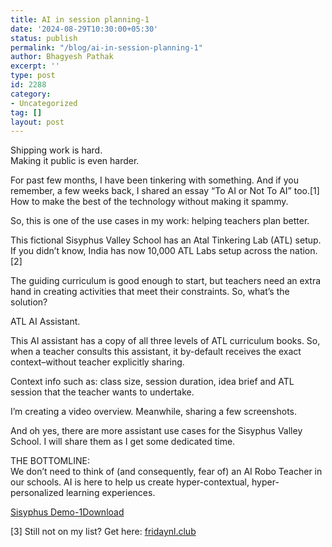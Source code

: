 ```yaml
---
title: AI in session planning-1
date: '2024-08-29T10:30:00+05:30'
status: publish
permalink: "/blog/ai-in-session-planning-1"
author: Bhagyesh Pathak
excerpt: ''
type: post
id: 2288
category:
- Uncategorized
tag: []
layout: post
---
```


Shipping work is hard.  
Making it public is even harder.

For past few months, I have been tinkering with something. And if you remember, a few weeks back, I shared an essay “To AI or Not To AI” too.\[1\] How to make the best of the technology without making it spammy.

So, this is one of the use cases in my work: helping teachers plan better.

This fictional Sisyphus Valley School has an Atal Tinkering Lab (ATL) setup. If you didn’t know, India has now 10,000 ATL Labs setup across the nation.\[2\]

The guiding curriculum is good enough to start, but teachers need an extra hand in creating activities that meet their constraints. So, what’s the solution?

ATL AI Assistant.

This AI assistant has a copy of all three levels of ATL curriculum books. So, when a teacher consults this assistant, it by-default receives the exact context–without teacher explicitly sharing.

Context info such as: class size, session duration, idea brief and ATL session that the teacher wants to undertake.

I’m creating a video overview. Meanwhile, sharing a few screenshots.

And oh yes, there are more assistant use cases for the Sisyphus Valley School. I will share them as I get some dedicated time.

THE BOTTOMLINE:  
We don’t need to think of (and consequently, fear of) an AI Robo Teacher in our schools. AI is here to help us create hyper-contextual, hyper-personalized learning experiences.

[Sisyphus Demo-1](https://bhagyeshpathak.com/wp-content/uploads/2024/09/Sisyphus-Demo-1.pdf)[Download](https://bhagyeshpathak.com/wp-content/uploads/2024/09/Sisyphus-Demo-1.pdf)

\[3\] Still not on my list? Get here: [fridaynl.club](chrome-extension://hhjeaokafplhjoogdemakihhdhffacia/fridaynl.club)